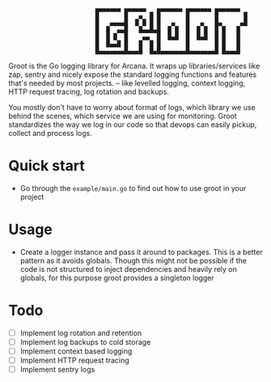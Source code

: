 
                            ▄▄▄▄▄▄▄ ▄▄▄▄▄▄   ▄▄▄▄▄▄▄ ▄▄▄▄▄▄▄ ▄▄▄▄▄▄▄ 
                            █       █   ▄  █ █       █       █       █
                            █   ▄▄▄▄█  █ █ █ █   ▄   █   ▄   █▄     ▄█
                            █  █  ▄▄█   █▄▄█▄█  █ █  █  █ █  █ █   █  
                            █  █ █  █    ▄▄  █  █▄█  █  █▄█  █ █   █  
                            █  █▄▄█ █   █  █ █       █       █ █   █  
                            █▄▄▄▄▄▄▄█▄▄▄█  █▄█▄▄▄▄▄▄▄█▄▄▄▄▄▄▄█ █▄▄▄█  


Groot is the Go logging library for Arcana. It wraps up libraries/services like zap, sentry and nicely expose the standard logging functions and features that's needed by most projects. – like levelled logging, context logging, HTTP request tracing, log rotation and backups.

You mostly don't have to worry about format of logs, which library we use behind the scenes, which service we are using for monitoring. Groot standardizes the way we log in our code so that devops can easily pickup, collect and process logs.

# Quick start
- Go through the `example/main.go` to find out how to use groot in your project


# Usage
- Create a logger instance and pass it around to packages. This is a better pattern as it avoids globals. Though this might not be possible if the code is not structured to inject dependencies 
and heavily rely on globals, for this purpose groot provides a singleton logger

# Todo
- [ ] Implement log rotation and retention
- [ ] Implement log backups to cold storage
- [ ] Implement context based logging
- [ ] Implement HTTP request tracing
- [ ] Implement sentry logs